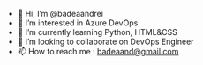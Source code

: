 - 👋 Hi, I’m @badeaandrei
- 👀 I’m interested in Azure DevOps
- 🌱 I’m currently learning Python, HTML&CSS
- 💞️ I’m looking to collaborate on DevOps Engineer
- 📫 How to reach me : badeaand@gmail.com 

<!---
badeaandrei/badeaandrei is a ✨ special ✨ repository because its `README.md` (this file) appears on your GitHub profile.
You can click the Preview link to take a look at your changes.
--->
